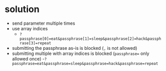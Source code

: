 # solution
- send parameter multiple times
- use array indices
  - `?passphrase[0]=eat&passphrase[1]=sleep&passphrase[2]=hack&passphrase[3]=repeat`
- submitting the passphrase as-is is blocked (`,` is not allowed)
- submitting multiple with array indices is blocked (`passphrase=` only allowed once)
  -`?passphrase=eat&passphrase=sleep&passphrase=hack&passphrase=repeat`